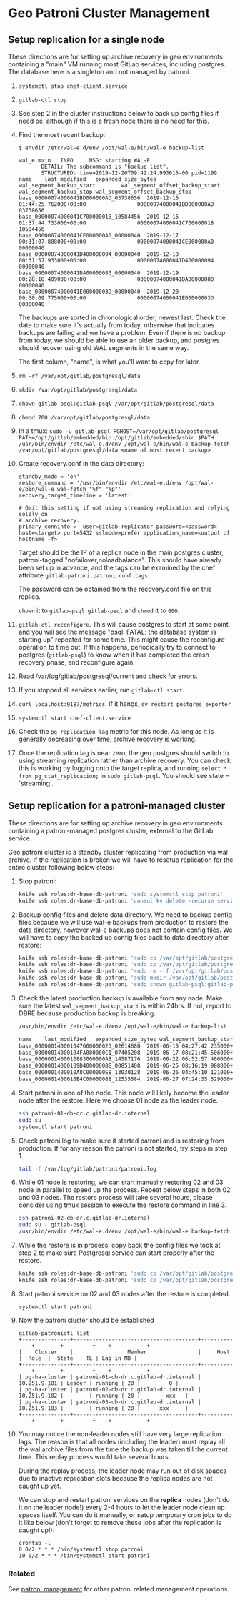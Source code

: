 # Geo Patroni Cluster Management

## Setup replication for a single node

These directions are for setting up archive recovery in geo environments
containing a "main" VM running most GitLab services, including postgres. The
database here is a singleton and not managed by patroni.

1. `systemctl stop chef-client.service`
1. `gitlab-ctl stop`
1. See step 2 in the cluster instructions below to back up config files if need
   be, although if this is a fresh node there is no need for this.
1. Find the most recent backup:

   ```
   $ envdir /etc/wal-e.d/env /opt/wal-e/bin/wal-e backup-list

   wal_e.main   INFO     MSG: starting WAL-E
          DETAIL: The subcommand is "backup-list".
          STRUCTURED: time=2019-12-20T09:42:24.993615-00 pid=1199
   name    last_modified   expanded_size_bytes     wal_segment_backup_start        wal_segment_offset_backup_start wal_segment_backup_stop wal_segment_offset_backup_stop
   base_00000074000041BD000000AD_03738656  2019-12-15 01:44:25.762000+00:00                00000074000041BD000000AD        03738656
   base_00000074000041C700000018_10584456  2019-12-16 01:37:44.733000+00:00                00000074000041C700000018        10584456
   base_00000074000041CE000000A0_00000040  2019-12-17 00:31:07.808000+00:00                00000074000041CE000000A0        00000040
   base_00000074000041D400000094_00000040  2019-12-18 00:31:57.933000+00:00                00000074000041D400000094        00000040
   base_00000074000041DA00000080_00000040  2019-12-19 00:28:18.409000+00:00                00000074000041DA00000080        00000040
   base_00000074000041E00000003D_00000040  2019-12-20 00:30:09.775000+00:00                00000074000041E00000003D        00000040
   ```

   The backups are sorted in chronological order, newest last. Check the date to
   make sure it's actually from today, otherwise that indicates backups are
   failing and we have a problem. Even if there is no backup from today, we
   should be able to use an older backup, and postgres should recover using old
   WAL segments in the same way.

   The first column, "name", is what you'll want to copy for later.

1. `rm -rf /var/opt/gitlab/postgresql/data`
1. `mkdir /var/opt/gitlab/postgresql/data`
1. `chown gitlab-psql:gitlab-psql /var/opt/gitlab/postgresql/data`
1. `chmod 700 /var/opt/gitlab/postgresql/data`
1. In a tmux: `sudo -u gitlab-psql PGHOST=/var/opt/gitlab/postgresql PATH=/opt/gitlab/embedded/bin:/opt/gitlab/embedded/sbin:$PATH /usr/bin/envdir /etc/wal-e.d/env /opt/wal-e/bin/wal-e backup-fetch /var/opt/gitlab/postgresql/data <name of most recent backup>`
1. Create recovery.conf in the data directory:

   ```
   standby_mode = 'on'
   restore_command = '/usr/bin/envdir /etc/wal-e.d/env /opt/wal-e/bin/wal-e wal-fetch "%f" "%p"'
   recovery_target_timeline = 'latest'

   # Omit this setting if not using streaming replication and relying solely on
   # archive recovery.
   primary_conninfo = 'user=gitlab-replicator password=<password> host=<target> port=5432 sslmode=prefer application_name=<output of hostname -f>'
   ```

   Target should be the IP of a replica node in the main postgres cluster,
   patroni-tagged "nofailover,noloadbalance". This should have already been set
   up in advance, and the tags can be examined by the chef attribute
   `gitlab-patroni.patroni.conf.tags`.

   The password can be obtained from the recovery.conf file on this replica.

   `chown` it to `gitlab-psql:gitlab-psql` and `chmod` it to `600`.

1. `gitlab-ctl reconfigure`. This will cause postgres to start at some point,
   and you will see the message "psql: FATAL:  the database system is starting
   up" repeated for some time. This might cause the reconfigure operation to
   time out. If this happens, periodically try to connect to postgres
   (`gitlab-psql`) to know when it has completed the crash recovery phase, and
   reconfigure again.
1. Read /var/log/gitlab/postgresql/current and check for errors.
1. If you stopped all services earlier, run `gitlab-ctl start`.
1. `curl localhost:9187/metrics`. If it hangs, `sv restart postgres_exporter`
1. `systemctl start chef-client.service`
1. Check the `pg_replication_lag` metric for this node. As long as it is
   generally decreasing over time, archive recovery is working.
1. Once the replication lag is near zero, the geo postgres should switch to
   using streaming replication rather than archive recovery. You can check this
   is working by logging onto the target replica, and running `select * from
   pg_stat_replication;` in `sudo gitlab-psql`. You should see state =
   'streaming'.

## Setup replication for a patroni-managed cluster

These directions are for setting up archive recovery in geo environments
containing a patroni-managed postgres cluster, external to the GitLab service.

Geo patroni cluster is a standby cluster replicating from production via wal archive. If the replication is broken we will have to resetup replication for the entire cluster following below steps:

1. Stop patroni:

    ```sh
    knife ssh roles:dr-base-db-patroni 'sudo systemctl stop patroni'
    knife ssh roles:dr-base-db-patroni 'consul kv delete -recurse service/pg-ha-cluster'
    ```

2. Backup config files and delete data directory. We need to backup config files because we will use wal-e backups from production to restore the data directory, however wal-e backups does not contain config files. We will have to copy the backed up config files back to data directory after restore:

    ```sh
    knife ssh roles:dr-base-db-patroni 'sudo cp /var/opt/gitlab/postgresql/data/pg_hba.conf /var/opt/gitlab/postgresql/pg_hba.conf.$(date +%F)'
    knife ssh roles:dr-base-db-patroni 'sudo cp /var/opt/gitlab/postgresql/data/pg_ident.conf /var/opt/gitlab/postgresql/pg_ident.conf.$(date +%F)'
    knife ssh roles:dr-base-db-patroni 'sudo rm -rf /var/opt/gitlab/postgresql/data' # TAKE CARE!
    knife ssh roles:dr-base-db-patroni 'sudo mkdir /var/opt/gitlab/postgresql/data'
    knife ssh roles:dr-base-db-patroni 'sudo chown gitlab-psql:gitlab-psql /var/opt/gitlab/postgresql/data'
    ```

3. Check the latest production backup is available from any node. Make sure the latest `wal_segment_backup_start` is within 24hrs. If not, report to DBRE because production backup is breaking.

    ```sh
    /usr/bin/envdir /etc/wal-e.d/env /opt/wal-e/bin/wal-e backup-list

    name	last_modified	expanded_size_bytes	wal_segment_backup_start	wal_segment_offset_backup_start	wal_segment_backup_stop	wal_segment_offset_backup_stop
    base_000000140001047600000023_02614680	2019-06-15 04:27:42.235000+00:00		000000140001047600000023	02614680
    base_00000014000104FA000000C1_07405208	2019-06-17 08:21:45.506000+00:00		00000014000104FA000000C1	07405208
    base_0000001400010883000000AB_14587176	2019-06-22 06:52:57.460000+00:00		0000001400010883000000AB	14587176
    base_00000014000109D40000008E_00851408	2019-06-25 08:16:19.988000+00:00		00000014000109D40000008E	00851408
    base_0000001400010A8C000000E8_13030128	2019-06-26 04:45:10.121000+00:00		0000001400010A8C000000E8	13030128
    base_0000001400010B4C0000008B_12535584	2019-06-27 07:24:35.529000+00:00		0000001400010B4C0000008B	12535584
    ```

4. Start patroni in one of the node. This node will likely become the leader node after the restore. Here we choose 01 node as the leader node.

    ```sh
    ssh patroni-01-db-dr.c.gitlab-dr.internal
    sudo su
    systemctl start patroni
    ```

5. Check patroni log to make sure it started patroni and is restoring from production. If for any reason the patroni is not started, try steps in step 1.

    ```sh
    tail -f /var/log/gitlab/patroni/patroni.log
    ```

6. While 01 node is restoring, we can start manually restoring 02 and 03 node in parallel to speed up the process. Repeat below steps in both 02 and 03 nodes. The restore process will take several hours, please consider using tmux session to execute the restore command in line 3.

    ```sh
    ssh patroni-02-db-dr.c.gitlab-dr.internal
    sudo su - gitlab-psql
    /usr/bin/envdir /etc/wal-e.d/env /opt/wal-e/bin/wal-e backup-fetch /var/opt/gitlab/postgresql/data LATEST
    ```

7. While the restore is in process, copy back the config files we took at step 2 to make sure Postgresql service can start properly after the restore.

   ```sh
   knife ssh roles:dr-base-db-patroni 'sudo cp /var/opt/gitlab/postgresql/pg_hba.conf.$(date +%F) /var/opt/gitlab/postgresql/data/pg_hba.conf'
   knife ssh roles:dr-base-db-patroni 'sudo cp /var/opt/gitlab/postgresql/pg_ident.conf.$(date +%F) /var/opt/gitlab/postgresql/data/pg_ident.conf'
   ```

8. Start patroni service on 02 and 03 nodes after the restore is completed.

   ```8sh
   systemctl start patroni
   ```

8. Now the patroni cluster should be established

   ```
   gitlab-patronictl list
   +---------------+---------------------------------------+--------------+--------+---------+----+-----------+
   |    Cluster    |                 Member                |     Host     |  Role  |  State  | TL | Lag in MB |
   +---------------+---------------------------------------+--------------+--------+---------+----+-----------+
   | pg-ha-cluster | patroni-01-db-dr.c.gitlab-dr.internal | 10.251.9.101 | Leader | running | 20 |         0 |
   | pg-ha-cluster | patroni-02-db-dr.c.gitlab-dr.internal | 10.251.9.102 |        | running | 20 |        xxx   |
   | pg-ha-cluster | patroni-03-db-dr.c.gitlab-dr.internal | 10.251.9.103 |        | running | 20 |      xxx     |
   +---------------+---------------------------------------+--------------+--------+---------+----+-----------+
   ```

9. You may notice the non-leader nodes still have very large replication lags.  The reason is that all nodes (including the leader) must replay all the wal archive files from the time the backup was taken till the current time. This replay process would take several hours.

   During the replay process, the leader node may run out of disk spaces due to inactive replication slots because the replica nodes are not caught up yet.

   We can stop and restart patroni services on the **replica** nodes (don't do it on the leader node!) every 2-4 hours to let the leader node clean up spaces itself.  You can do it manually, or setup temporary cron jobs to do it like below (don't forget to remove these jobs after the replication is caught up!):

   ```
   crontab -l
   0 0/2 * * * /bin/systemctl stop patroni
   10 0/2 * * * /bin/systemctl start patroni
   ```

### Related

See [patroni management](patroni-management.md) for other patroni related management operations.
